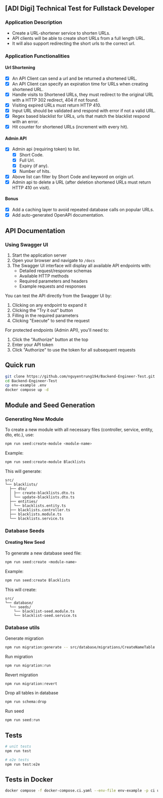## [ADI Digi] Technical Test for Fullstack Developer

### Application Description

- Create a URL-shortener service to shorten URLs.
- API clients will be able to create short URLs from a full length URL.
- It will also support redirecting the short urls to the correct url.

### Application Functionalities

#### Url Shortening

- [x] An API Client can send a url and be returned a shortened URL.
- [x] An API Client can specify an expiration time for URLs when creating shortened URL.
- [x] Handle visits to Shortened URLs, they must redirect to the original URL with a HTTP 302 redirect, 404 if not found.
- [x] Visiting expired URLs must return HTTP 410.
- [x] Input URL should be validated and respond with error if not a valid URL.
- [x] Regex based blacklist for URLs, urls that match the blacklist respond with an error.
- [x] Hit counter for shortened URLs (increment with every hit).

#### Admin API

- [x] Admin api (requiring token) to list.
  - [x] Short Code.
  - [x] Full Url.
  - [x] Expiry (if any).
  - [x] Number of hits.
- [x] Above list can filter by Short Code and keyword on origin url.
- [x] Admin api to delete a URL (after deletion shortened URLs must return HTTP 410 on visit).

#### Bonus
- [x] Add a caching layer to avoid repeated database calls on popular URLs.
- [x] Add auto-generated OpenAPI documentation.

## API Documentation

### Using Swagger UI

1. Start the application server
2. Open your browser and navigate to `/docs`
3. The Swagger UI interface will display all available API endpoints with:
   - Detailed request/response schemas
   - Available HTTP methods
   - Required parameters and headers
   - Example requests and responses

You can test the API directly from the Swagger UI by:
1. Clicking on any endpoint to expand it
2. Clicking the "Try it out" button
3. Filling in the required parameters
4. Clicking "Execute" to send the request

For protected endpoints (Admin API), you'll need to:
1. Click the "Authorize" button at the top
2. Enter your API token
3. Click "Authorize" to use the token for all subsequent requests


## Quick run

```bash
git clone https://github.com/nguyentrung194/Backend-Engineer-Test.git
cd Backend-Engineer-Test
cp env-example .env
docker compose up -d
```

## Module and Seed Generation

### Generating New Module

To create a new module with all necessary files (controller, service, entity, dto, etc.), use:

```bash
npm run seed:create-module <module-name>
```

Example:
```bash
npm run seed:create-module Blacklists
```

This will generate:

```
src/
└── blacklists/
  ├── dto/
  │ ├── create-blacklists.dto.ts
  │ └── update-blacklists.dto.ts
  ├── entities/
  │ └── blacklists.entity.ts
  ├── blacklists.controller.ts
  ├── blacklists.module.ts
  └── blacklists.service.ts
```

### Database Seeds

#### Creating New Seed

To generate a new database seed file:

```bash
npm run seed:create <module-name>
```

Example:
```bash
npm run seed:create Blacklists
```

This will create:
```
src/
└── database/
  └── seeds/
    └── blacklist-seed.module.ts
    └── blacklist-seed.service.ts
```
### Database utils

Generate migration

```bash
npm run migration:generate -- src/database/migrations/CreateNameTable
```

Run migration

```bash
npm run migration:run
```

Revert migration

```bash
npm run migration:revert
```

Drop all tables in database

```bash
npm run schema:drop
```

Run seed

```bash
npm run seed:run
```

## Tests

```bash
# unit tests
npm run test

# e2e tests
npm run test:e2e
```

## Tests in Docker

```bash
docker compose -f docker-compose.ci.yaml --env-file env-example -p ci up --build --exit-code-from api-backend && docker compose -p ci rm -svf
```
